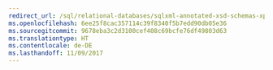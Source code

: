 ```yaml
---
redirect_url: /sql/relational-databases/sqlxml-annotated-xsd-schemas-xpath-queries/bulk-load-xml/performing-bulk-load-of-xml-data-sqlxml-4-0
ms.openlocfilehash: 6ee25f8cac357114c39f8340f5b7edd90db05e36
ms.sourcegitcommit: 9678eba3c2d3100cef408c69bcfe76df49803d63
ms.translationtype: HT
ms.contentlocale: de-DE
ms.lasthandoff: 11/09/2017
---
```

